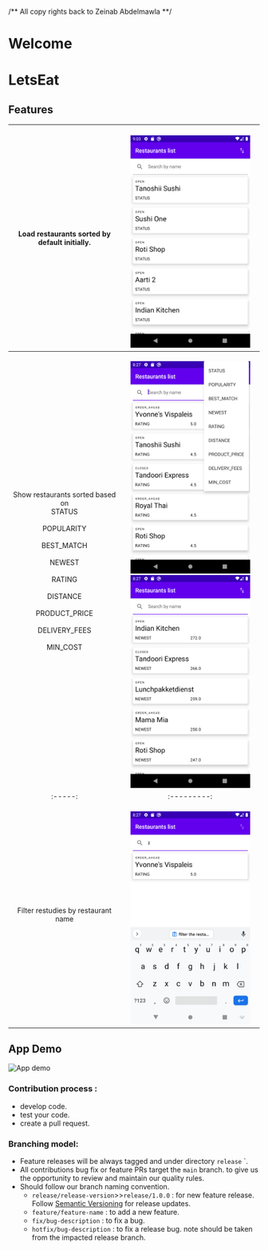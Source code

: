 /**
All copy rights back to Zeinab Abdelmawla
**/

Welcome
=======

# LetsEat

## Features
|Load restaurants sorted by default initially.| <br><img src="images/image1.png" alt="image1" width="240"></img> <br>|
|:-----:|:---------:|
|Show restaurants sorted based on<br>STATUS<br><br>POPULARITY<br><br>BEST_MATCH<br><br>NEWEST<br><br>RATING<br><br>DISTANCE<br><br>PRODUCT_PRICE<br><br>DELIVERY_FEES<br><br>MIN_COST<br>| <br><img src="images/image2.png" alt="image2" width="240"></img>  <img src="images/image3.png" alt="image3" width="240"></img><br>|
|:-----:|:---------:|
|Filter restudies by restaurant name|<br><img src="images/image4.png" alt="image4" width="240"></img><br>|

## App Demo
<img src="images/demo.gif" alt="App demo" width="240" />

### Contribution process :
- develop code.
- test your code.
- create a pull request.

### Branching model:
- Feature releases will be always tagged and under directory `release` `.
- All contributions bug fix or feature PRs target the `main` branch. to give us the opportunity
  to review and maintain our quality rules.
- Should follow our branch naming convention.
    - `release/release-version`>>`release/1.0.0` : for new feature release.
      Follow [Semantic Versioning] for release updates.
    - `feature/feature-name` : to add a new feature.
    - `fix/bug-description` : to fix a bug.
    - `hotfix/bug-description` : to fix a release bug. note should be taken from the impacted release
      branch.

[Semantic Versioning]: <https://semver.org/>
